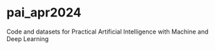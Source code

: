 # pai_apr2024
Code and datasets for Practical Artificial Intelligence with Machine and Deep Learning
